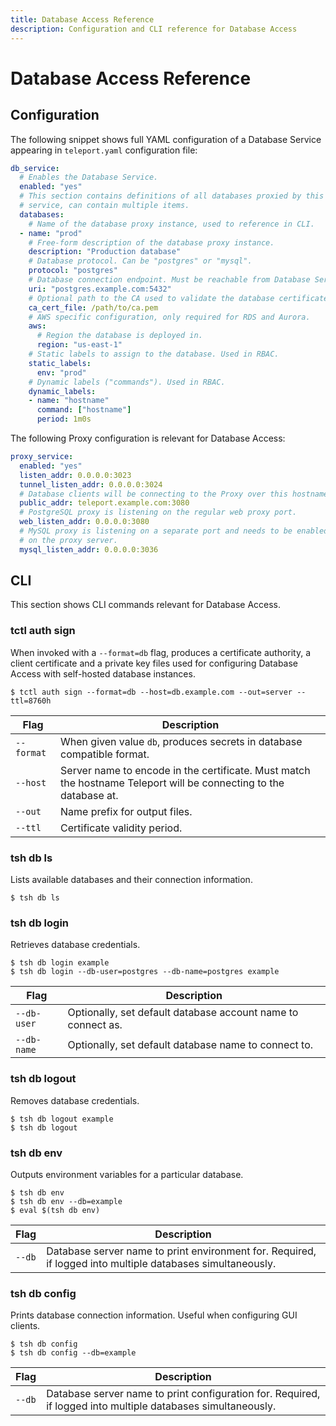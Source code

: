 ```yaml
---
title: Database Access Reference
description: Configuration and CLI reference for Database Access
---
```


# Database Access Reference

## Configuration

The following snippet shows full YAML configuration of a Database Service
appearing in `teleport.yaml` configuration file:

```yaml
db_service:
  # Enables the Database Service.
  enabled: "yes"
  # This section contains definitions of all databases proxied by this
  # service, can contain multiple items.
  databases:
    # Name of the database proxy instance, used to reference in CLI.
  - name: "prod"
    # Free-form description of the database proxy instance.
    description: "Production database"
    # Database protocol. Can be "postgres" or "mysql".
    protocol: "postgres"
    # Database connection endpoint. Must be reachable from Database Service.
    uri: "postgres.example.com:5432"
    # Optional path to the CA used to validate the database certificate.
    ca_cert_file: /path/to/ca.pem
    # AWS specific configuration, only required for RDS and Aurora.
    aws:
      # Region the database is deployed in.
      region: "us-east-1"
    # Static labels to assign to the database. Used in RBAC.
    static_labels:
      env: "prod"
    # Dynamic labels ("commands"). Used in RBAC.
    dynamic_labels:
    - name: "hostname"
      command: ["hostname"]
      period: 1m0s
```

The following Proxy configuration is relevant for Database Access:

```yaml
proxy_service:
  enabled: "yes"
  listen_addr: 0.0.0.0:3023
  tunnel_listen_addr: 0.0.0.0:3024
  # Database clients will be connecting to the Proxy over this hostname.
  public_addr: teleport.example.com:3080
  # PostgreSQL proxy is listening on the regular web proxy port.
  web_listen_addr: 0.0.0.0:3080
  # MySQL proxy is listening on a separate port and needs to be enabled
  # on the proxy server.
  mysql_listen_addr: 0.0.0.0:3036
```

## CLI

This section shows CLI commands relevant for Database Access.

### tctl auth sign

When invoked with a `--format=db` flag, produces a certificate authority, a
client certificate and a private key files used for configuring Database
Access with self-hosted database instances.

```shell
$ tctl auth sign --format=db --host=db.example.com --out=server --ttl=8760h
```

| Flag       | Description |
|------------|-------------|
| `--format` | When given value `db`, produces secrets in database compatible format. |
| `--host`   | Server name to encode in the certificate. Must match the hostname Teleport will be connecting to the database at. |
| `--out`    | Name prefix for output files. |
| `--ttl`    | Certificate validity period. |

### tsh db ls

Lists available databases and their connection information.

```shell
$ tsh db ls
```

### tsh db login

Retrieves database credentials.

```shell
$ tsh db login example
$ tsh db login --db-user=postgres --db-name=postgres example
```

| Flag        | Description |
|-------------|-------------|
| `--db-user` | Optionally, set default database account name to connect as. |
| `--db-name` | Optionally, set default database name to connect to. |

### tsh db logout

Removes database credentials.

```shell
$ tsh db logout example
$ tsh db logout
```

### tsh db env

Outputs environment variables for a particular database.

```shell
$ tsh db env
$ tsh db env --db=example
$ eval $(tsh db env)
```

| Flag   | Description |
|--------|-------------|
| `--db` | Database server name to print environment for. Required, if logged into multiple databases simultaneously. |

### tsh db config

Prints database connection information. Useful when configuring GUI clients.

```shell
$ tsh db config
$ tsh db config --db=example
```

| Flag   | Description |
|--------|-------------|
| `--db` | Database server name to print configuration for. Required, if logged into multiple databases simultaneously. |
